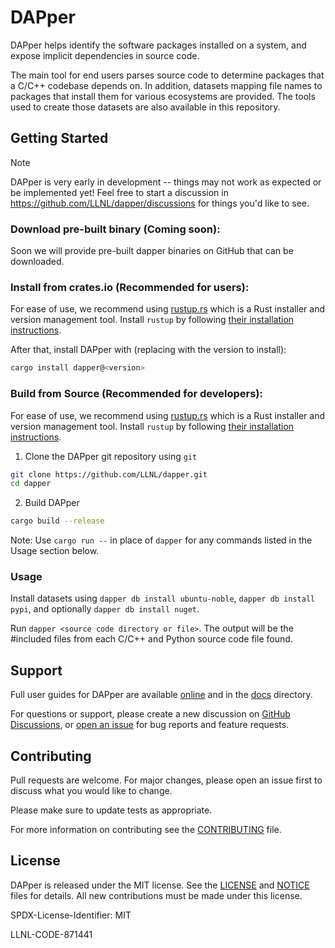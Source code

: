 # DAPper

DAPper helps identify the software packages installed on a system, and expose implicit dependencies in source code.

The main tool for end users parses source code to determine packages that a C/C++ codebase depends on.
In addition, datasets mapping file names to packages that install them for various ecosystems are provided.
The tools used to create those datasets are also available in this repository.

## Getting Started

> [!NOTE]
> DAPper is very early in development -- things may not work as expected or be implemented yet!
> Feel free to start a discussion in https://github.com/LLNL/dapper/discussions for things you'd like to see.

### Download pre-built binary (Coming soon):

Soon we will provide pre-built dapper binaries on GitHub that can be downloaded.

### Install from crates.io (Recommended for users):

For ease of use, we recommend using [rustup.rs](https://www.rust-lang.org/tools/install) which is a Rust installer and version management tool. Install `rustup` by following [their installation instructions](https://www.rust-lang.org/tools/install).

After that, install DAPper with (replacing <version> with the version to install):

```bash
cargo install dapper@<version>
```

### Build from Source (Recommended for developers):

For ease of use, we recommend using [rustup.rs](https://www.rust-lang.org/tools/install) which is a Rust installer and version management tool. Install `rustup` by following [their installation instructions](https://www.rust-lang.org/tools/install).

1. Clone the DAPper git repository using `git`

```bash
git clone https://github.com/LLNL/dapper.git
cd dapper
``` 

2. Build DAPper

```bash
cargo build --release
```

Note: Use `cargo run --` in place of `dapper` for any commands listed in the Usage section below.

### Usage

Install datasets using `dapper db install ubuntu-noble`, `dapper db install pypi`, and optionally `dapper db install nuget`.

Run `dapper <source code directory or file>`. The output will be the #included files from each C/C++ and Python source code file found.

## Support

Full user guides for DAPper are available [online](https://dapper.readthedocs.io) and in the [docs](./docs) directory.

For questions or support, please create a new discussion on [GitHub Discussions](https://github.com/LLNL/dapper/discussions/categories/q-a), or [open an issue](https://github.com/LLNL/dapper/issues/new/choose) for bug reports and feature requests.

## Contributing

Pull requests are welcome. For major changes, please open an issue first to discuss what you would like to change.

Please make sure to update tests as appropriate.

For more information on contributing see the [CONTRIBUTING](./CONTRIBUTING.md) file.

## License

DAPper is released under the MIT license. See the [LICENSE](./LICENSE)
and [NOTICE](./NOTICE) files for details. All new contributions must be made
under this license.

SPDX-License-Identifier: MIT

LLNL-CODE-871441

